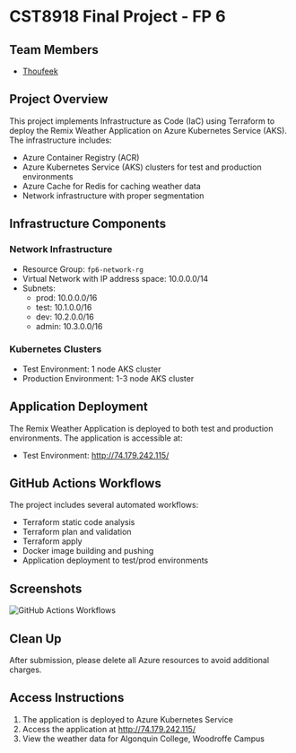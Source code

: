 # CST8918 Final Project - FP 6

## Team Members

- [Thoufeek](https://github.com/thoufeekx)

## Project Overview

This project implements Infrastructure as Code (IaC) using Terraform to deploy the Remix Weather Application on Azure Kubernetes Service (AKS). The infrastructure includes:

- Azure Container Registry (ACR)
- Azure Kubernetes Service (AKS) clusters for test and production environments
- Azure Cache for Redis for caching weather data
- Network infrastructure with proper segmentation

## Infrastructure Components

### Network Infrastructure
- Resource Group: `fp6-network-rg`
- Virtual Network with IP address space: 10.0.0.0/14
- Subnets:
  - prod: 10.0.0.0/16
  - test: 10.1.0.0/16
  - dev: 10.2.0.0/16
  - admin: 10.3.0.0/16

### Kubernetes Clusters
- Test Environment: 1 node AKS cluster
- Production Environment: 1-3 node AKS cluster

## Application Deployment

The Remix Weather Application is deployed to both test and production environments. The application is accessible at:
- Test Environment: http://74.179.242.115/

## GitHub Actions Workflows

The project includes several automated workflows:
- Terraform static code analysis
- Terraform plan and validation
- Terraform apply
- Docker image building and pushing
- Application deployment to test/prod environments

## Screenshots

![GitHub Actions Workflows](screenshots/workflows.png)

## Clean Up

After submission, please delete all Azure resources to avoid additional charges.

## Access Instructions

1. The application is deployed to Azure Kubernetes Service
2. Access the application at http://74.179.242.115/
3. View the weather data for Algonquin College, Woodroffe Campus
